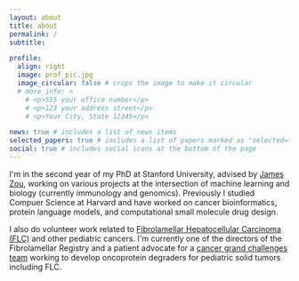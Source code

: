```yaml
---
layout: about
title: about
permalink: /
subtitle:

profile:
  align: right
  image: prof_pic.jpg
  image_circular: false # crops the image to make it circular
  # more_info: >
    # <p>555 your office number</p>
    # <p>123 your address street</p>
    # <p>Your City, State 12345</p>

news: true # includes a list of news items
selected_papers: true # includes a list of papers marked as "selected={true}"
social: true # includes social icons at the bottom of the page
---
```


<!-- cancer 🧬 machine learning 💻 immunology 🧫 rock climbing 🧗‍♀️ -->
I'm in the second year of my PhD at Stanford University, advised by [James Zou](https://www.james-zou.com), working on various projects at the intersection of machine learning and biology (currently immunology and genomics). Previously I studied Compuer Science at Harvard and have worked on cancer bioinformatics, protein language models, and computational small molecule drug design.

I also do volunteer work related to [Fibrolamellar Hepatocellular Carcinoma (FLC)](https://en.wikipedia.org/wiki/Fibrolamellar_hepatocellular_carcinoma) and other pediatric cancers. I'm currently one of the directors of the Fibrolamellar Registry and a patient advocate for a [cancer grand challenges team](https://cancergrandchallenges.org/teams/koodac) working to develop oncoprotein degraders for pediatric solid tumors including FLC.